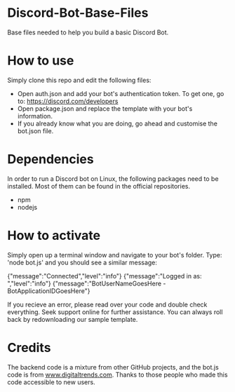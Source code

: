 # Discord-Bot-Base-Files
Base files needed to help you build a basic Discord Bot.

# How to use
Simply clone this repo and edit the following files:
* Open auth.json and add your bot's authentication token. To get one, go to: https://discord.com/developers
* Open package.json and replace the template with your bot's information.
* If you already know what you are doing, go ahead and customise the bot.json file.

# Dependencies
In order to run a Discord bot on Linux, the following packages need to be installed. Most of them can be found in the official repositories.
* npm 
* nodejs

# How to activate
Simply open up a terminal window and navigate to your bot's folder. Type: 'node bot.js' and you should see a similar message:

{"message":"Connected","level":"info"}
{"message":"Logged in as: ","level":"info"}
{"message":"BotUserNameGoesHere - BotApplicationIDGoesHere"}

If you recieve an error, please read over your code and double check everything. Seek support online for further assistance. You can always roll back by redownloading our sample template.

# Credits
The backend code is a mixture from other GitHub projects, and the bot.js code is from www.digitaltrends.com. Thanks to those people who made this code accessible to new users.
